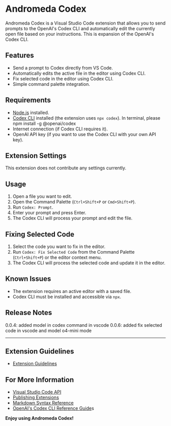 # Andromeda Codex

Andromeda Codex is a Visual Studio Code extension that allows you to send prompts to the OpenAI's Codex CLI and automatically edit the currently open file based on your instructions.
This is expansion of the OpenAI's Codex CLI.

## Features

- Send a prompt to Codex directly from VS Code.
- Automatically edits the active file in the editor using Codex CLI.
- Fix selected code in the editor using Codex CLI.
- Simple command palette integration.

## Requirements

- [Node.js](https://nodejs.org/) installed.
- [Codex CLI](https://www.npmjs.com/package/codex) installed (the extension uses `npx codex`).   In terminal, please npm install -g @openai/codex
- Internet connection (if Codex CLI requires it).
- OpenAI API key (if you want to use the Codex CLI with your own API key).

## Extension Settings

This extension does not contribute any settings currently.

## Usage

1. Open a file you want to edit.
2. Open the Command Palette (`Ctrl+Shift+P` or `Cmd+Shift+P`).
3. Run `Codex: Prompt`.
4. Enter your prompt and press Enter.
5. The Codex CLI will process your prompt and edit the file.

## Fixing Selected Code

1. Select the code you want to fix in the editor.
2. Run `Codex: Fix Selected Code` from the Command Palette (`Ctrl+Shift+P`) or the editor context menu.
3. The Codex CLI will process the selected code and update it in the editor.

## Known Issues

- The extension requires an active editor with a saved file.
- Codex CLI must be installed and accessible via `npx`.

## Release Notes
0.0.4: added model in codex command in vscode
0.0.6: added fix selected code in vscode and model o4-mini mode


---

## Extension Guidelines

- [Extension Guidelines](https://code.visualstudio.com/api/references/extension-guidelines)

## For More Information

- [Visual Studio Code API](https://code.visualstudio.com/api)
- [Publishing Extensions](https://code.visualstudio.com/api/working-with-extensions/publishing-extension)
- [Markdown Syntax Reference](https://help.github.com/articles/markdown-basics/)
- [OpenAI's Codex CLI Reference Guide](https://github.com/openai/codex/tree/main)s

**Enjoy using Andromeda Codex!**
